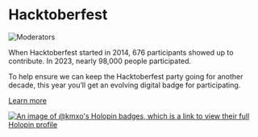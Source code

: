 # Hacktoberfest

![Moderators](https://blogger.googleusercontent.com/img/b/R29vZ2xl/AVvXsEjXwpSo_a490jw-wn7TX2N72js4BVgGVPZSsI2rw4EHiocRhEMPcmbbz2sb0NUFgfyHkf-I_0CY_p3BhrWd45iV6u4ciyQ-LP0vZsQnaM7rEpkD4TIXcxEZht1f_7-M3PGkIkZAHF32wQuuHWFdrVN52MwLElzyL1Zo-VolVI2kBieN-iy53AImWx80_zu6/s1478/moderators.gif)

When Hacktoberfest started in 2014, 676 participants showed up to contribute. In 2023, nearly 98,000 people participated. 

To help ensure we can keep the Hacktoberfest party going for another decade, this year you’ll get an evolving digital badge for participating.

[Learn more](https://hacktoberfest.com/about/)

[![An image of @kmxo's Holopin badges, which is a link to view their full Holopin profile](https://holopin.me/kmxo)](https://holopin.io/@kmxo)